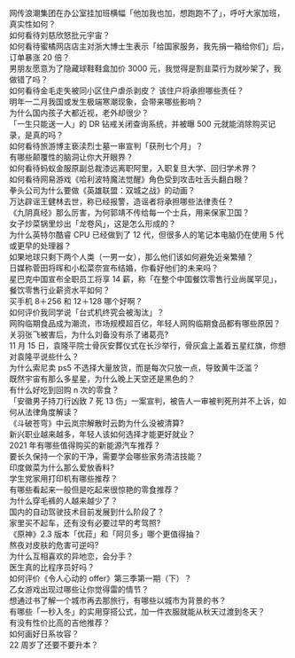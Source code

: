 网传浪潮集团在办公室挂加班横幅「他加我也加，想跑跑不了」，呼吁大家加班，真实性如何？  
如何看待刘慈欣怒批元宇宙？  
如何看待蜜橘网店店主对浙大博士生表示「给国家服务，我先捐一箱给你们」后，订单暴涨 20 倍？  
男朋友愿意为了隐藏球鞋鞋盒加价 3000 元，我觉得是割韭菜行为就吵架了，我做错了吗？  
如何看待金毛走失被同小区住户虐杀剥皮？ 该住户将承担哪些责任？  
明年一二月我国或发生极端寒潮现象，会带来哪些影响？  
为什么国内孩子大都近视，老外却很少？  
「一生只能送一人」的 DR 钻戒关闭查询系统，并被曝 500 元就能消除购买记录，是真的吗？  
如何看待旅游博主亵渎烈士墓一审宣判「获刑七个月」？  
有哪些颠覆性的脑洞让你大开眼界？  
如何看待蚂蚁金服原副总裁漆远离职阿里，入职复旦大学、回归学术界？  
如何看待网易游戏《哈利波特魔法觉醒》角色受到攻击吐舌头翻白眼？  
拳头公司为什么要做《英雄联盟：双城之战》的动画？  
万达辟谣王健林去世，称已经报警，造谣者将承担哪些法律责任？  
《九阴真经》那么厉害，为何郭靖不传给每一个士兵，用来保家卫国？  
女子炒菜锅里炒出「龙卷风」，这是怎么形成的？  
为什么英特尔酷睿 CPU 已经做到了 12 代，但很多人的笔记本电脑仍在使用 5 代或更早的处理器？  
如果地球只剩下两个人类（一男一女），那么他们该如何避免近亲繁殖？  
日媒称菅田将晖和小松菜奈宣布结婚，你看好他们的未来吗？  
星巴克中国宣布全职员工将享 14 薪，称「在整个中国餐饮零售行业尚属罕见」，餐饮零售行业薪资水平如何？  
买手机 8＋256 和 12＋128 哪个好啊？  
如何评价我同学说「台式机终究会被淘汰」？  
网购临期食品成为潮流，市场规模超百亿，年轻人网购临期食品都有哪些原因？  
关羽张飞被害后，为什么刘备没有杀了诸葛亮?  
11 月 15 日，袁隆平院士骨灰安葬仪式在长沙举行，骨灰盒上盖着五星红旗，你想对袁隆平说些什么？  
为什么索尼卖 ps5 不选择大量放货，而是每次只放一点，导致黄牛泛滥？  
既然宇宙有那么多星星，为什么晚上天空还是黑色的？  
有什么好吃到回购 n 次的零食？  
「安徽男子持刀行凶致 7 死 13 伤」一案宣判，被告人一审被判死刑并不上诉，如何从法律角度解读？  
《斗破苍穹》中云岚宗解散时云韵为什么没被清算?  
新兴职业越来越多，年轻人该如何选择才能更好就业？  
2021 年有哪些值得购买的新能源汽车推荐？  
要长久保持一个家的干净，需要学会哪些家务清洁技能？  
印度做菜为什么那么爱放香料?  
学生党家用打印机有哪些推荐？  
有哪些看起来一般但是吃起来很惊艳的零食推荐？  
为什么穿毛裤的人越来越少了？  
国内的自动驾驶技术目前发展到什么阶段了？  
家里买不起车，还有没有必要过早的考驾照?  
《原神》2.3 版本「优菈」和「阿贝多」哪个更值得抽？  
熬夜对皮肤的危害可逆吗?  
为什么互相喜欢的异地恋，会分手？  
医生真的比程序员好吗？  
如何评价《令人心动的 offer》第三季第一期（下）？  
乙女游戏出现过哪些让你觉得雷的情节？  
想通过书了解一个城市再去那旅行，有哪些以城市为背景的书？  
有哪些「一秒入冬」的实用穿搭公式，加一件衣服就能从秋天过渡到冬天？  
有没有性价比高的吉他推荐？  
如何画好日系妆容？  
22 周岁了还要不要升本？  
